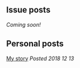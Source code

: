 Issue posts
-

*Coming soon!*

Personal posts
-

[My story](https://bainbridge.github.io/health_share/posts/personal/my_story) *Posted 2018 12 13*

